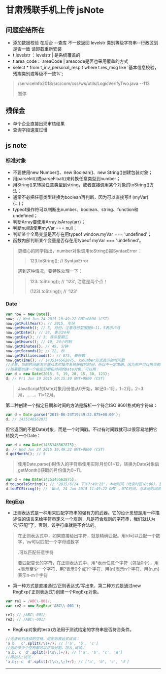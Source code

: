 # 甘肃残联手机上传 jsNote

## 问题症结所在

- 添加数据校验 在后台 --查库 不一致返回 levelstr 类别等级字符串--行政区划是否一致 请卸载重新安装
- t.levelstr  ：levelstr | 是系统覆盖的 
- t.area_code： areaCode | areacode是否也采用覆盖的方式
- select * from t_inv_personal_resp t where t.res_msg like '基本信息校验，残疾类别或等级不一致%';
> /serviceInfo2018/src/com/css/ws/utils/LogicVerifyTwo.java --113
>
>暂停

## 残保金

- 单个企业直接出现审核结果
- 查询字段速度过慢

## js note

### 标准对象

- 不要使用new Number()、new Boolean()、new String()创建包装对象；
- 用parseInt()或parseFloat()来转换任意类型到number；
- 用String()来转换任意类型到string，或者直接调用某个对象的toString()方法；
- 通常不必把任意类型转换为boolean再判断，因为可以直接写if (myVar) {...}；
- typeof操作符可以判断出number、boolean、string、function和undefined；
- 判断Array要使用Array.isArray(arr)；
- 判断null请使用myVar === null；
- 判断某个全局变量是否存在用typeof window.myVar === 'undefined'；
- 函数内部判断某个变量是否存在用typeof myVar === 'undefined'。

>更细心的同学指出，number对象调用toString()报SyntaxError：
>>123.toString(); // SyntaxError
>
>遇到这种情况，要特殊处理一下：
>>123..toString(); // '123', 注意是两个点！
>>
>>(123).toString(); // '123'

### Date

```js
var now = new Date();
now; // Wed Jun 24 2015 19:49:22 GMT+0800 (CST)
now.getFullYear(); // 2015, 年份
now.getMonth(); // 5, 月份，注意月份范围是0~11，5表示六月
now.getDate(); // 24, 表示24号
now.getDay(); // 3, 表示星期三
now.getHours(); // 19, 24小时制
now.getMinutes(); // 49, 分钟
now.getSeconds(); // 22, 秒
now.getMilliseconds(); // 875, 毫秒数
now.getTime(); // 1435146562875, 以number形式表示的时间戳
//注意，当前时间是浏览器从本机操作系统获取的时间，所以不一定准确，因为用户可以把当前时间设定为任何值。
//如果要创建一个指定日期和时间的Date对象，可以用：
var d = new Date(2015, 5, 19, 20, 15, 30, 123);
d; // Fri Jun 19 2015 20:15:30 GMT+0800 (CST)
```

>JavaScript的Date对象月份值从0开始，牢记0=1月，1=2月，2=3月，……，11=12月。

第二种创建一个指定日期和时间的方法是解析一个符合ISO 8601格式的字符串：

```js
var d = Date.parse('2015-06-24T19:49:22.875+08:00');
d; // 1435146562875
```

但它返回的不是Date对象，而是一个时间戳。不过有时间戳就可以很容易地把它转换为一个Date：

```js
var d = new Date(1435146562875);
d; // Wed Jun 24 2015 19:49:22 GMT+0800 (CST)
d.getMonth(); // 5
```

>使用Date.parse()时传入的字符串使用实际月份01~12，转换为Date对象后getMonth()获取的月份值为0~11。

```js
var d = new Date(1435146562875);
d.toLocaleString(); // '2015/6/24 下午7:49:22'，本地时间（北京时区+8:00），显示的字符串与操作系统设定的格式有关
d.toUTCString(); // 'Wed, 24 Jun 2015 11:49:22 GMT'，UTC时间，与本地时间相差8小时
```

### [RegExp]

- 正则表达式是一种用来匹配字符串的强有力的武器。它的设计思想是用一种描述性的语言来给字符串定义一个规则，凡是符合规则的字符串，我们就认为它“匹配”了，否则，该字符串就是不合法的。

>在正则表达式中，如果直接给出字符，就是精确匹配。用\d可以匹配一个数字，\w可以匹配一个字母或数字
>
>.可以匹配任意字符
>
>要匹配变长的字符，在正则表达式中，用*表示任意个字符（包括0个），用+表示至少一个字符，用?表示0个或1个字符，用{n}表示n个字符，用{n,m}表示n-m个字符

- 第一种方式是直接通过/正则表达式/写出来，第二种方式是通过new RegExp('正则表达式')创建一个RegExp对象。

```js
var re1 = /ABC\-001/;
var re2 = new RegExp('ABC\\-001');

re1; // /ABC\-001/
re2; // /ABC\-001/
```

- RegExp对象的test()方法用于测试给定的字符串是否符合条件。

```js
//无法识别连续的空格，用正则表达式试试：
'a b   c'.split(/\s+/); // ['a', 'b', 'c']
//无论多少个空格都可以正常分割。加入,试试：
'a,b, c  d'.split(/[\s\,]+/); // ['a', 'b', 'c', 'd']
//再加入;试试：
'a,b;; c  d'.split(/[\s\,\;]+/); // ['a', 'b', 'c', 'd']
```

-----------
[RegExp]:https://www.liaoxuefeng.com/wiki/001434446689867b27157e896e74d51a89c25cc8b43bdb3000/001434499503920bb7b42ff6627420da2ceae4babf6c4f2000